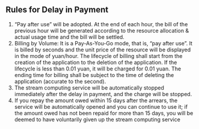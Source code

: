 ## Rules for Delay in Payment<br>
1.	 “Pay after use” will be adopted. At the end of each hour, the bill of the previous hour will be generated according to the resource allocation & actual usage time and the bill will be settled. <br>
2.	 Billing by Volume: It is a Pay-As-You-Go mode, that is, “pay after use”. It is billed by seconds and the unit price of the resource will be displayed in the mode of yuan/hour. The lifecycle of billing shall start from the creation of the application to the deletion of the application. If the lifecycle is less than 0.01 yuan, it will be charged for 0.01 yuan. The ending time for billing shall be subject to the time of deleting the application (accurate to the second). <br>
3.	 The stream computing service will be automatically stopped immediately after the delay in payment, and the charge will be stopped. <br>
4.	 If you repay the amount owed within 15 days after the arrears, the service will be automatically opened and you can continue to use it; if the amount owed has not been repaid for more than 15 days, you will be deemed to have voluntarily given up the stream computing service<br>
